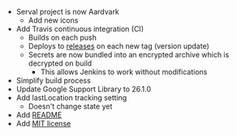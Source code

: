 - Serval project is now Aardvark
  - Add new icons
- Add Travis continuous integration (CI)
  - Builds on each push
  - Deploys to [releases](https://github.com/Thames1990/aardvark/releases) on each new tag (version update)
  - Secrets are now bundled into an encrypted archive which is decrypted on build
    - This allows Jenkins to work without modifications
- Simplify build process
- Update Google Support Library to 26.1.0
- Add lastLocation tracking setting
  - Doesn't change state yet
- Add [README](https://github.com/Thames1990/aardvark/blob/4c6c1e492d5f9a6d4f36fc71de264810f201f3ca/README.md)
- Add [MIT license](https://github.com/Thames1990/aardvark/blob/a5376a90376bdd6424d84e772dfa9cea8bc53dbb/LICENSE)